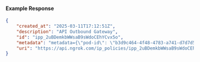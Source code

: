 <!-- Code generated for API Clients. DO NOT EDIT. -->

#### Example Response

```json
{
	"created_at": "2025-03-11T17:12:51Z",
	"description": "API Outbound Gateway",
	"id": "ipp_2uBDemkbWWsaB9sWdoCEhYCvx5o",
	"metadata": "metadata={\"pod-id\": \"b3d9c464-4f48-4783-a741-d7d7d5db310f\"}",
	"uri": "https://api.ngrok.com/ip_policies/ipp_2uBDemkbWWsaB9sWdoCEhYCvx5o"
}
```
